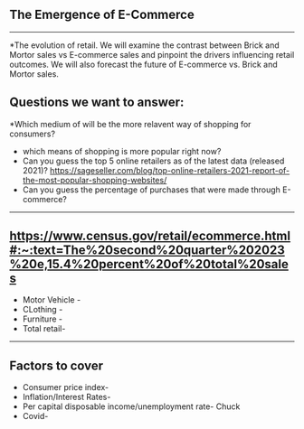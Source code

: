 ## The Emergence of E-Commerce 
---

*The evolution of retail. We will examine the contrast between  Brick and Mortor sales vs E-commerce sales and pinpoint the drivers influencing retail outcomes. We will also forecast the future of E-commerce vs. Brick and Mortor sales.

## Questions we want to answer: 
  *Which medium of will be the more relavent way of shopping for consumers?
  * which means of shopping is more popular right now?
  * Can you guess the top 5 online retailers as of the latest data (released 2021)? https://sageseller.com/blog/top-online-retailers-2021-report-of-the-most-popular-shopping-websites/
  * Can you guess the percentage of purchases that were made through E-commerce? 
---
https://www.census.gov/retail/ecommerce.html#:~:text=The%20second%20quarter%202023%20e,15.4%20percent%20of%20total%20sales
---
* Motor Vehicle - 
* CLothing  -
* Furniture -
* Total retail-
---

## Factors to cover 
* Consumer price index- 
* Inflation/Interest Rates-
* Per capital disposable income/unemployment rate- Chuck
* Covid- 
